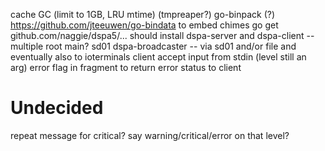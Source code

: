 cache GC (limit to 1GB, LRU mtime) (tmpreaper?)
go-binpack (?) https://github.com/jteeuwen/go-bindata to embed chimes
go get github.com/naggie/dspa5/... should install dspa-server and dspa-client -- multiple root main?
sd01
dspa-broadcaster -- via sd01 and/or file and eventually also to ioterminals
client accept input from stdin (level still an arg)
error flag in fragment to return error status to client

# Undecided
repeat message for critical?
say warning/critical/error on that level?
